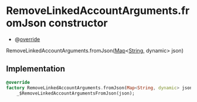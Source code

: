 


# RemoveLinkedAccountArguments.fromJson constructor






- @[override](https://api.flutter.dev/flutter/dart-core/override-constant.html)

RemoveLinkedAccountArguments.fromJson([Map](https://api.flutter.dev/flutter/dart-core/Map-class.html)&lt;[String](https://api.flutter.dev/flutter/dart-core/String-class.html), dynamic> json)





## Implementation

```dart
@override
factory RemoveLinkedAccountArguments.fromJson(Map<String, dynamic> json) =>
    _$RemoveLinkedAccountArgumentsFromJson(json);
```







